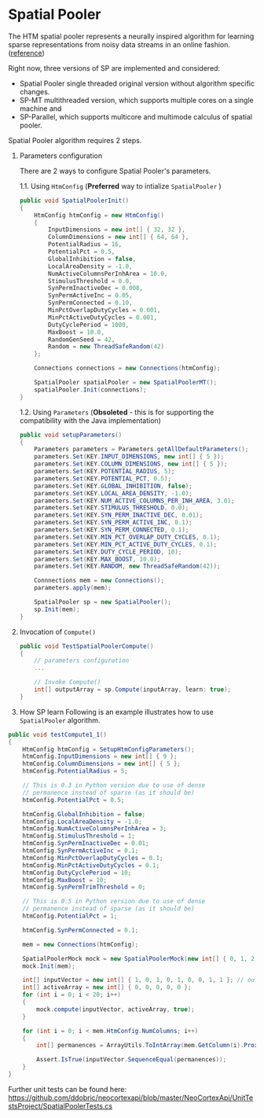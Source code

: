 # Spatial Pooler

The HTM spatial pooler represents a neurally inspired algorithm for learning sparse representations from noisy data streams in an online fashion. ([reference](https://www.frontiersin.org/articles/10.3389/fncom.2017.00111/full))

Right now, three versions of SP are implemented and considered:

- Spatial Pooler single threaded original version without algorithm specific changes.
- SP-MT multithreaded version, which supports multiple cores on a single machine and
- SP-Parallel, which supports multicore and multimode calculus of spatial pooler.

Spatial Pooler algorithm requires 2 steps.

1. Parameters configuration

   There are 2 ways to configure Spatial Pooler's parameters.

   1.1. Using `HtmConfig` (**Preferred** way to intialize `SpatialPooler` )

   ```csharp
   public void SpatialPoolerInit()
   {
       HtmConfig htmConfig = new HtmConfig()
       {
           InputDimensions = new int[] { 32, 32 },
           ColumnDimensions = new int[] { 64, 64 },
           PotentialRadius = 16,
           PotentialPct = 0.5,
           GlobalInhibition = false,
           LocalAreaDensity = -1.0,
           NumActiveColumnsPerInhArea = 10.0,
           StimulusThreshold = 0.0,
           SynPermInactiveDec = 0.008,
           SynPermActiveInc = 0.05,
           SynPermConnected = 0.10,
           MinPctOverlapDutyCycles = 0.001,
           MinPctActiveDutyCycles = 0.001,
           DutyCyclePeriod = 1000,
           MaxBoost = 10.0,
           RandomGenSeed = 42,
           Random = new ThreadSafeRandom(42)
       };

       Connections connections = new Connections(htmConfig);

       SpatialPooler spatialPooler = new SpatialPoolerMT();
       spatialPooler.Init(connections);
   }
   ```

   1.2. Using `Parameters` (**Obsoleted** - this is for supporting the compatibility with the Java implementation)

   ```csharp
   public void setupParameters()
   {
       Parameters parameters = Parameters.getAllDefaultParameters();
       parameters.Set(KEY.INPUT_DIMENSIONS, new int[] { 5 });
       parameters.Set(KEY.COLUMN_DIMENSIONS, new int[] { 5 });
       parameters.Set(KEY.POTENTIAL_RADIUS, 5);
       parameters.Set(KEY.POTENTIAL_PCT, 0.5);
       parameters.Set(KEY.GLOBAL_INHIBITION, false);
       parameters.Set(KEY.LOCAL_AREA_DENSITY, -1.0);
       parameters.Set(KEY.NUM_ACTIVE_COLUMNS_PER_INH_AREA, 3.0);
       parameters.Set(KEY.STIMULUS_THRESHOLD, 0.0);
       parameters.Set(KEY.SYN_PERM_INACTIVE_DEC, 0.01);
       parameters.Set(KEY.SYN_PERM_ACTIVE_INC, 0.1);
       parameters.Set(KEY.SYN_PERM_CONNECTED, 0.1);
       parameters.Set(KEY.MIN_PCT_OVERLAP_DUTY_CYCLES, 0.1);
       parameters.Set(KEY.MIN_PCT_ACTIVE_DUTY_CYCLES, 0.1);
       parameters.Set(KEY.DUTY_CYCLE_PERIOD, 10);
       parameters.Set(KEY.MAX_BOOST, 10.0);
       parameters.Set(KEY.RANDOM, new ThreadSafeRandom(42));

       Connnections mem = new Connections();
       parameters.apply(mem);

       SpatialPooler sp = new SpatialPooler();
       sp.Init(mem);
   }

   ```

2. Invocation of `Compute()`

   ```csharp
   public void TestSpatialPoolerCompute()
   {
       // parameters configuration
       ...

       // Invoke Compute()
       int[] outputArray = sp.Compute(inputArray, learn: true);
   }
   ```

3. How SP learn
 Following is an example illustrates how to use `SpatialPooler` algorithm.

```csharp
public void testCompute1_1()
{
    HtmConfig htmConfig = SetupHtmConfigParameters();
    htmConfig.InputDimensions = new int[] { 9 };
    htmConfig.ColumnDimensions = new int[] { 5 };
    htmConfig.PotentialRadius = 5;

    // This is 0.3 in Python version due to use of dense
    // permanence instead of sparse (as it should be)
    htmConfig.PotentialPct = 0.5;

    htmConfig.GlobalInhibition = false;
    htmConfig.LocalAreaDensity = -1.0;
    htmConfig.NumActiveColumnsPerInhArea = 3;
    htmConfig.StimulusThreshold = 1;
    htmConfig.SynPermInactiveDec = 0.01;
    htmConfig.SynPermActiveInc = 0.1;
    htmConfig.MinPctOverlapDutyCycles = 0.1;
    htmConfig.MinPctActiveDutyCycles = 0.1;
    htmConfig.DutyCyclePeriod = 10;
    htmConfig.MaxBoost = 10;
    htmConfig.SynPermTrimThreshold = 0;

    // This is 0.5 in Python version due to use of dense
    // permanence instead of sparse (as it should be)
    htmConfig.PotentialPct = 1;

    htmConfig.SynPermConnected = 0.1;

    mem = new Connections(htmConfig);

    SpatialPoolerMock mock = new SpatialPoolerMock(new int[] { 0, 1, 2, 3, 4 });
    mock.Init(mem);

    int[] inputVector = new int[] { 1, 0, 1, 0, 1, 0, 0, 1, 1 }; // output of encoder
    int[] activeArray = new int[] { 0, 0, 0, 0, 0 };
    for (int i = 0; i < 20; i++)
    {
        mock.compute(inputVector, activeArray, true);
    }

    for (int i = 0; i < mem.HtmConfig.NumColumns; i++)
    {
        int[] permanences = ArrayUtils.ToIntArray(mem.GetColumn(i).ProximalDendrite.RFPool.GetDensePermanences(mem.HtmConfig.NumInputs));

        Assert.IsTrue(inputVector.SequenceEqual(permanences));
    }
}
```

Further unit tests can be found here: https://github.com/ddobric/neocortexapi/blob/master/NeoCortexApi/UnitTestsProject/SpatialPoolerTests.cs